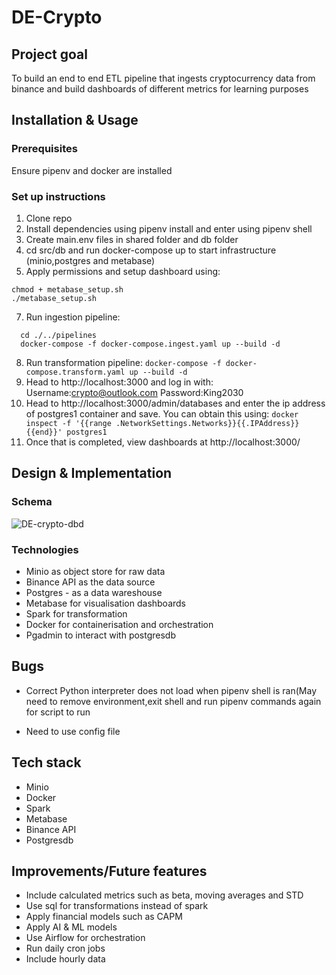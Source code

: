 # DE-Crypto


## Project goal
To build an end to end ETL pipeline that ingests cryptocurrency data from binance and build dashboards of different metrics for learning purposes

## Installation & Usage
### Prerequisites
Ensure pipenv and docker are installed

### Set up instructions
1. Clone repo
2. Install dependencies using pipenv install and enter using pipenv shell
3. Create main.env files in shared folder and db folder
5. cd src/db and run docker-compose up to start infrastructure (minio,postgres and metabase)
6. Apply permissions and setup dashboard using:
```
chmod + metabase_setup.sh
./metabase_setup.sh
```
7. Run ingestion pipeline:
```
  cd ./../pipelines
  docker-compose -f docker-compose.ingest.yaml up --build -d
```
8. Run transformation pipeline:
``` docker-compose -f docker-compose.transform.yaml up --build -d ```
9. Head to http://localhost:3000 and log in with:
   Username:crypto@outlook.com
   Password:King2030
11. Head to http://localhost:3000/admin/databases and enter the ip address of postgres1 container and save. You can obtain this using:
``` docker inspect -f '{{range .NetworkSettings.Networks}}{{.IPAddress}}{{end}}' postgres1 ```
12. Once that is completed, view dashboards at http://localhost:3000/
## Design & Implementation
### Schema
![DE-crypto-dbd](https://github.com/user-attachments/assets/70273554-28e1-4aec-b287-b2da7e524e50)

### Technologies
- Minio as object store for raw data
- Binance API as the data source
- Postgres - as a data wareshouse
- Metabase for visualisation dashboards
- Spark for transformation
- Docker for containerisation and orchestration
- Pgadmin to interact with postgresdb


## Bugs
* Correct Python interpreter does not load when pipenv shell is ran(May need to remove environment,exit shell and run pipenv commands again for script to run
- Need to use config file 

## Tech stack
 - Minio
 - Docker
 - Spark
 - Metabase
 - Binance API
 - Postgresdb
## Improvements/Future features
- Include calculated metrics such as beta, moving averages and STD
- Use sql for transformations instead of spark
- Apply financial models such as CAPM
- Apply AI & ML models
- Use Airflow for orchestration
- Run daily cron jobs
- Include hourly data


